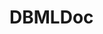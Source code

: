 # DBMLDoc

<include repo_url="https://github.com/foliant-docs/foliantcontrib.dbmldoc.git" path="README.md" sethead="2" nohead="true"></include>
